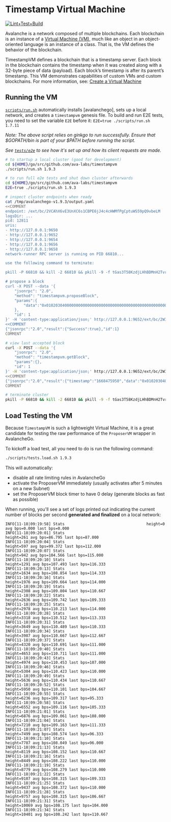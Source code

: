 # Timestamp Virtual Machine

[![Lint+Test+Build](https://github.com/ava-labs/timestampvm/actions/workflows/lint_test_build.yml/badge.svg)](https://github.com/ava-labs/timestampvm/actions/workflows/lint_test_build.yml)

Avalanche is a network composed of multiple blockchains. Each blockchain is an instance of a [Virtual Machine (VM)](https://docs.avax.network/learn/platform-overview#virtual-machines), much like an object in an object-oriented language is an instance of a class. That is, the VM defines the behavior of the blockchain.

TimestampVM defines a blockchain that is a timestamp server. Each block in the blockchain contains the timestamp when it was created along with a 32-byte piece of data (payload). Each block’s timestamp is after its parent’s timestamp. This VM demonstrates capabilities of custom VMs and custom blockchains. For more information, see: [Create a Virtual Machine](https://docs.avax.network/build/tutorials/platform/create-a-virtual-machine-vm)

## Running the VM
[`scripts/run.sh`](scripts/run.sh) automatically installs [avalanchego], sets up a local network,
and creates a `timestampvm` genesis file. To build and run E2E tests, you need to set the variable `E2E` before it: `E2E=true ./scripts/run.sh 1.7.11`

*Note: The above script relies on ginkgo to run successfully. Ensure that $GOPATH/bin is part of your $PATH before running the script.*  

_See [`tests/e2e`](tests/e2e) to see how it's set up and how its client requests are made._

```bash
# to startup a local cluster (good for development)
cd ${HOME}/go/src/github.com/ava-labs/timestampvm
./scripts/run.sh 1.9.3

# to run full e2e tests and shut down cluster afterwards
cd ${HOME}/go/src/github.com/ava-labs/timestampvm
E2E=true ./scripts/run.sh 1.9.3

# inspect cluster endpoints when ready
cat /tmp/avalanchego-v1.9.3/output.yaml
<<COMMENT
endpoint: /ext/bc/2VCAhX6vE3UnXC6s1CBPE6jJ4c4cHWMfPgCptuWS59pQ9vbeLM
logsDir: ...
pid: 12811
uris:
- http://127.0.0.1:9650
- http://127.0.0.1:9652
- http://127.0.0.1:9654
- http://127.0.0.1:9656
- http://127.0.0.1:9658
network-runner RPC server is running on PID 66810...

use the following command to terminate:

pkill -P 66810 && kill -2 66810 && pkill -9 -f tGas3T58KzdjLHhBDMnH2TvrddhqTji5iZAMZ3RXs2NLpSnhH

# propose a block
curl -X POST --data '{
    "jsonrpc": "2.0",
    "method": "timestampvm.proposeBlock",
    "params":{
        "data":"0x01020304000000000000000000000000000000000000000000000000000000003f004e9c"
    },
    "id": 1
}' -H 'content-type:application/json;' http://127.0.0.1:9652/ext/bc/2W3Gn3E3xKSeHQZP47iybpgH6pk3JRWbNQs9P2FrKvXcHSNteB
<<COMMENT
{"jsonrpc":"2.0","result":{"Success":true},"id":1}
COMMENT

# view last accepted block
curl -X POST --data '{
    "jsonrpc": "2.0",
    "method": "timestampvm.getBlock",
    "params":{},
    "id": 1
}' -H 'content-type:application/json;' http://127.0.0.1:9652/ext/bc/2W3Gn3E3xKSeHQZP47iybpgH6pk3JRWbNQs9P2FrKvXcHSNteB
<<COMMENT
{"jsonrpc":"2.0","result":{"timestamp":"1668475950","data":"0x01020304000000000000000000000000000000000000000000000000000000003f004e9c","height":"1","id":"2RbyqtZcr8DWnxWjD2jLaPUsjd2cxMFbjz1kmJjR7gDpp3txvz","parentID":"SdVstz8FpkYxsneD2XQDk2CK7d1EBe4YVqkhftgbvUiyFfeHJ"},"id":1}
COMMENT

# terminate cluster
pkill -P 66810 && kill -2 66810 && pkill -9 -f tGas3T58KzdjLHhBDMnH2TvrddhqTji5iZAMZ3RXs2NLpSnhH
```

## Load Testing the VM
Because `TimestampVM` is such a lightweight Virtual Machine, it is a great
candidate for testing the raw performance of the `ProposerVM` wrapper in
AvalancheGo.

To kickoff a load test, all you need to do is run the following command:
```bash
./scripts/tests.load.sh 1.9.3
```

This will automatically:
* disable all rate limiting rules in AvalancheGo
* activate the ProposerVM immediately (usually activates after 5 minutes on
  a new Subnet)
* set the ProposerVM block timer to have 0 delay (generate blocks as
  fast as possible)

When running, you'll see a set of logs printed out indicating the current
number of blocks per second **generated and finalized** on a local network:
```
INFO[11-18|09:19:58] Stats                                    height=0 avg bps=0.000 last bps=0.000
INFO[11-18|09:20:01] Stats                                    height=261 avg bps=86.795 last bps=87.000
INFO[11-18|09:20:04] Stats                                    height=597 avg bps=99.372 last bps=112.000
INFO[11-18|09:20:07] Stats                                    height=942 avg bps=104.566 last bps=115.000
INFO[11-18|09:20:10] Stats                                    height=1291 avg bps=107.493 last bps=116.333
INFO[11-18|09:20:13] Stats                                    height=1634 avg bps=108.854 last bps=114.333
INFO[11-18|09:20:16] Stats                                    height=1976 avg bps=109.664 last bps=114.000
INFO[11-18|09:20:19] Stats                                    height=2308 avg bps=109.804 last bps=110.667
INFO[11-18|09:20:22] Stats                                    height=2636 avg bps=109.742 last bps=109.333
INFO[11-18|09:20:25] Stats                                    height=2978 avg bps=110.213 last bps=114.000
INFO[11-18|09:20:28] Stats                                    height=3318 avg bps=110.512 last bps=113.333
INFO[11-18|09:20:31] Stats                                    height=3649 avg bps=110.489 last bps=110.333
INFO[11-18|09:20:34] Stats                                    height=3987 avg bps=110.667 last bps=112.667
INFO[11-18|09:20:37] Stats                                    height=4320 avg bps=110.691 last bps=111.000
INFO[11-18|09:20:40] Stats                                    height=4653 avg bps=110.711 last bps=111.000
INFO[11-18|09:20:43] Stats                                    height=4974 avg bps=110.453 last bps=107.000
INFO[11-18|09:20:46] Stats                                    height=5304 avg bps=110.423 last bps=110.000
INFO[11-18|09:20:49] Stats                                    height=5636 avg bps=110.434 last bps=110.667
INFO[11-18|09:20:52] Stats                                    height=5950 avg bps=110.101 last bps=104.667
INFO[11-18|09:20:55] Stats                                    height=6236 avg bps=109.317 last bps=95.333
INFO[11-18|09:20:58] Stats                                    height=6552 avg bps=109.116 last bps=105.333
INFO[11-18|09:21:01] Stats                                    height=6876 avg bps=109.061 last bps=108.000
INFO[11-18|09:21:04] Stats                                    height=7210 avg bps=109.163 last bps=111.333
INFO[11-18|09:21:07] Stats                                    height=7499 avg bps=108.574 last bps=96.333
INFO[11-18|09:21:10] Stats                                    height=7787 avg bps=108.049 last bps=96.000
INFO[11-18|09:21:13] Stats                                    height=8119 avg bps=108.152 last bps=110.667
INFO[11-18|09:21:16] Stats                                    height=8449 avg bps=108.222 last bps=110.000
INFO[11-18|09:21:19] Stats                                    height=8779 avg bps=108.279 last bps=110.000
INFO[11-18|09:21:22] Stats                                    height=9107 avg bps=108.315 last bps=109.333
INFO[11-18|09:21:25] Stats                                    height=9437 avg bps=108.372 last bps=110.000
INFO[11-18|09:21:28] Stats                                    height=9757 avg bps=108.315 last bps=106.667
INFO[11-18|09:21:31] Stats                                    height=10069 avg bps=108.175 last bps=104.000
INFO[11-18|09:21:34] Stats                                    height=10401 avg bps=108.242 last bps=110.667
```
